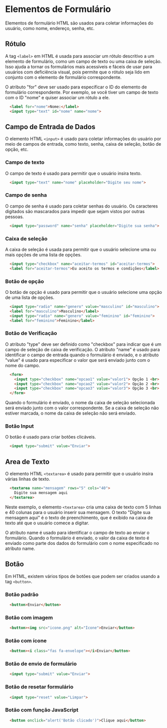 # Elementos de Formulário

Elementos de formulário HTML são usados ​​para coletar informações do usuário, como nome, endereço, senha, etc.

## Rótulo

A tag `<label>` em HTML é usada para associar um rótulo descritivo a um elemento de formulário, como um campo de texto ou uma caixa de seleção. Isso ajuda a tornar os formulários mais acessíveis e fáceis de usar para usuários com deficiência visual, pois permite que o rótulo seja lido em conjunto com o elemento de formulário correspondente.

O atributo "for" deve ser usado para especificar o ID do elemento de formulário correspondente. Por exemplo, se você tiver um campo de texto com o ID "nome" e quiser associar um rótulo a ele.

```html
  <label for="nome">Nome:</label>
  <input type="text" id="nome" name="nome">
```

## Campo de Entrada de Dados

O elemento HTML `<input>` é usado para coletar informações do usuário por meio de campos de entrada, como texto, senha, caixa de seleção, botão de opção, etc.

### Campo de texto

O campo de texto é usado para permitir que o usuário insira texto.

```html
  <input type="text" name="nome" placeholder="Digite seu nome">
```

### Campo de senha

O campo de senha é usado para coletar senhas do usuário. Os caracteres digitados são mascarados para impedir que sejam vistos por outras pessoas.

```html
  <input type="password" name="senha" placeholder="Digite sua senha">
```

### Caixa de seleção

A caixa de seleção é usada para permitir que o usuário selecione uma ou mais opções de uma lista de opções.

```html
  <input type="checkbox" name="aceitar-termos" id="aceitar-termos">
  <label for="aceitar-termos">Eu aceito os termos e condições</label>
```

### Botão de opção

O botão de opção é usado para permitir que o usuário selecione uma opção de uma lista de opções.

```html
  <input type="radio" name="genero" value="masculino" id="masculino">
  <label for="masculino">Masculino</label>
  <input type="radio" name="genero" value="feminino" id="feminino">
  <label for="feminino">Feminino</label>
```

### Botão de Verificação

O atributo "type" deve ser definido como "checkbox" para indicar que é um campo de seleção de caixa de verificação. O atributo "name" é usado para identificar o campo de entrada quando o formulário é enviado, e o atributo "value" é usado para especificar o valor que será enviado junto com o nome do campo.

```html
  <form>
    <input type="checkbox" name="opcao1" value="valor1"> Opção 1 <br>
    <input type="checkbox" name="opcao2" value="valor2"> Opção 2 <br>
    <input type="checkbox" name="opcao3" value="valor3"> Opção 3 <br>
  </form>
```

Quando o formulário é enviado, o nome da caixa de seleção selecionada será enviado junto com o valor correspondente. Se a caixa de seleção não estiver marcada, o nome da caixa de seleção não será enviado.

### Botão Input

O botão é usado para criar botões clicáveis.

```html
  <input type="submit" value="Enviar">
```

## Area de Texto

O elemento HTML `<textarea>` é usado para permitir que o usuário insira várias linhas de texto.

```html
  <textarea name="mensagem" rows="5" cols="40">
    Digite sua mensagem aqui
  </textarea>
```

Neste exemplo, o elemento `<textarea>` cria uma caixa de texto com 5 linhas e 40 colunas para o usuário inserir sua mensagem. O texto "Digite sua mensagem aqui" é o texto de preenchimento, que é exibido na caixa de texto até que o usuário comece a digitar.

O atributo name é usado para identificar o campo de texto ao enviar o formulário. Quando o formulário é enviado, o valor da caixa de texto é enviado como parte dos dados do formulário com o nome especificado no atributo name.

## Botão

Em HTML, existem vários tipos de botões que podem ser criados usando a tag `<button>`.

### Botão padrão

```html
  <button>Enviar</button>
```

### Botão com imagem

```html
  <button><img src="icone.png" alt="Ícone">Enviar</button>
```

### Botão com ícone

```html
  <button><i class="fas fa-envelope"></i>Enviar</button>
```

### Botão de envio de formulário

```html
  <input type="submit" value="Enviar">
```

### Botão de resetar formulário

```html
  <input type="reset" value="Limpar">
```

### Botão com função JavaScript

```html
  <button onclick="alert('Botão clicado')">Clique aqui</button>
```
